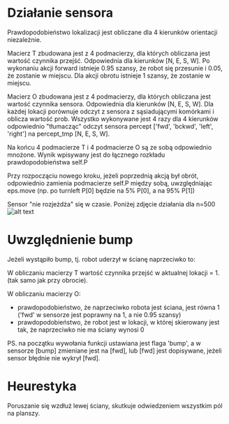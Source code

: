 # Działanie sensora
Prawdopodobieństwo lokalizacji jest obliczane dla 4 kierunków orientacji niezależnie.

Macierz T zbudowana jest z 4 podmacierzy, dla których obliczana jest wartość czynnika przejść.
Odpowiednia dla kierunków [N, E, S, W]. Po wykonaniu akcji forward istnieje 0.95 szansy, że robot
się przesunie i 0.05, że zostanie w miejscu. Dla akcji obrotu istnieje 1 szansy, że zostanie w miejscu.

Macierz O zbudowana jest z 4 podmacierzy, dla których obliczana jest wartość czynnika sensora.
Odpowiednia dla kierunków [N, E, S, W]. Dla każdej lokacji porównuje odczyt z sensora z sąsiadującymi
komórkami i oblicza wartość prob. Wszystko wykonywane jest 4 razy dla 4 kierunków odpowiednio "tłumacząc"
odczyt sensora percept ['fwd', 'bckwd', 'left', 'right'] na percept_tmp [N, E, S, W].

Na końcu 4 podmacierze T i 4 podmacierze O są ze sobą odpowiednio mnożone. Wynik wpisywany jest
do łącznego rozkładu prawdopodobieństwa self.P

Przy rozpocząciu nowego kroku, jeżeli poprzednią akcją był obrót, odpowiednio zamienia
podmacierze self.P między sobą, uwzględniając eps.move (np. po turnleft P[0] będzie na 5% P[0],
a na 95% P[1])

Sensor "nie rozjeżdża" się w czasie. Poniżej zdjęcie działania dla n=500
![alt text](https://github.com/wojdzi1607/Projekt_SI/blob/master/500n.png?raw=true)

# Uwzględnienie bump
Jeżeli wystąpiło bump, tj. robot uderzył w ścianę naprzeciwko to:

W obliczaniu macierzy T wartość czynnika przejść w aktualnej lokacji = 1. (tak samo jak przy obrocie).

W obliczaniu macierzy O:
- prawdopodobieństwo, że naprzeciwko robota jest ściana, jest równa 1 ('fwd' w sensorze jest poprawny
na 1, a nie 0.95 szansy)
- prawdopodobieństwo, że robot jest w lokacji, w której skierowany jest tak, że naprzeciwko nie
ma ściany wynosi 0

PS. na początku wywołania funkcji ustawiana jest flaga 'bump', a w sensorze [bump] zmieniane jest
na [fwd], lub [fwd] jest dopisywane, jeżeli sensor błędnie nie wykrył [fwd].
 
# Heurestyka

Poruszanie się wzdłuż lewej ściany, skutkuje odwiedzeniem wszystkim pól na planszy.